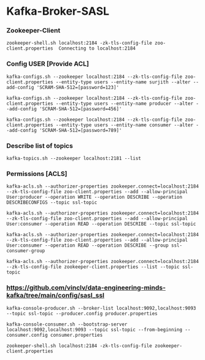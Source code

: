 # Kafka-Broker-SASL

### Zookeeper-Client
`
zookeeper-shell.sh localhost:2184 -zk-tls-config-file zoo-client.properties 
Connecting to localhost:2184
`

### Config USER [Provide ACL]
`
kafka-configs.sh --zookeeper localhost:2184 --zk-tls-config-file zoo-client.properties --entity-type users --entity-name surjith --alter --add-config 'SCRAM-SHA-512=[password=123]'
`

`
kafka-configs.sh --zookeeper localhost:2184 --zk-tls-config-file zoo-client.properties --entity-type users --entity-name producer --alter --add-config 'SCRAM-SHA-512=[password=456]'
`

`
kafka-configs.sh --zookeeper localhost:2184 --zk-tls-config-file zoo-client.properties --entity-type users --entity-name consumer --alter --add-config 'SCRAM-SHA-512=[password=789]'
`

### Describe list of topics
`
kafka-topics.sh --zookeeper localhost:2181 --list
`

### Permissions [ACLS]

`
kafka-acls.sh --authorizer-properties zookeeper.connect=localhost:2184 --zk-tls-config-file zoo-client.properties --add --allow-principal User:producer --operation WRITE --operation DESCRIBE --operation DESCRIBECONFIGS --topic ssl-topic
`

`
 kafka-acls.sh --authorizer-properties zookeeper.connect=localhost:2184 --zk-tls-config-file zoo-client.properties --add --allow-principal User:consumer --operation READ --operation DESCRIBE --topic ssl-topic
`

`
kafka-acls.sh --authorizer-properties zookeeper.connect=localhost:2184 --zk-tls-config-file zoo-client.properties --add --allow-principal User:consumer --operation READ --operation DESCRIBE --group ssl-consumer-group
`

`
kafka-acls.sh --authorizer-properties zookeeper.connect=localhost:2184 --zk-tls-config-file zookeeper-client.properties --list --topic ssl-topic
`


### https://github.com/vinclv/data-engineering-minds-kafka/tree/main/config/sasl_ssl

`
 kafka-console-producer.sh --broker-list localhost:9092,localhost:9093 --topic ssl-topic --producer.config producer.properties
`


`
kafka-console-consumer.sh --bootstrap-server localhost:9092,localhost:9093 --topic ssl-topic --from-beginning --consumer.config consumer.properties 
`


`
zookeeper-shell.sh localhost:2184 -zk-tls-config-file zookeeper-client.properties
`
